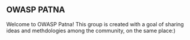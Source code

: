 ## OWASP PATNA 

Welcome to OWASP Patna! This group is created with a goal of sharing ideas and methdologies among the community, on the same place:)
